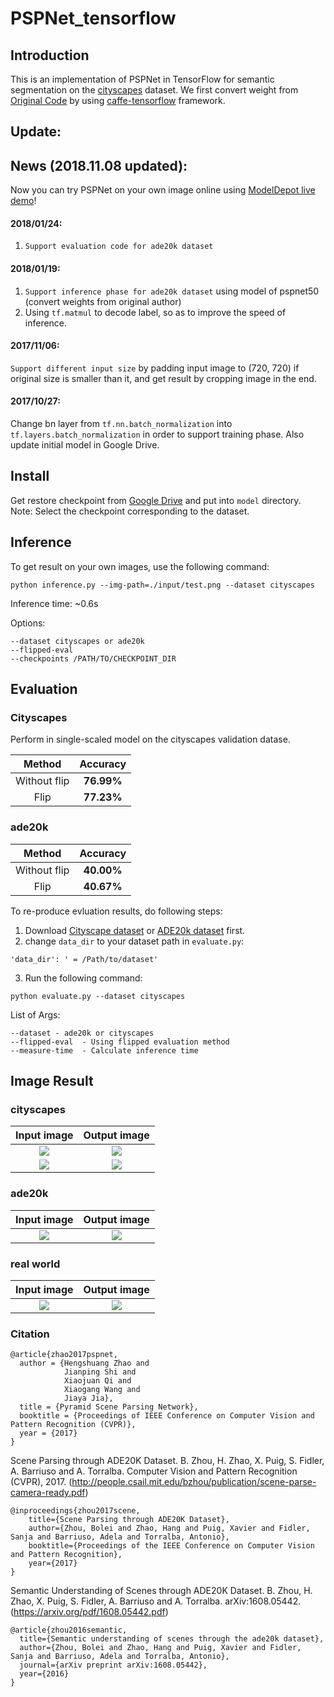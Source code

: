 # PSPNet_tensorflow
## Introduction
  This is an implementation of PSPNet in TensorFlow for semantic segmentation on the [cityscapes](https://www.cityscapes-dataset.com/) dataset. We first convert weight from [Original Code](https://github.com/hszhao/PSPNet) by using [caffe-tensorflow](https://github.com/ethereon/caffe-tensorflow) framework.

## Update:
## News (2018.11.08 updated):
  Now you can try PSPNet on your own image online using [ModelDepot live demo](https://modeldepot.io/hellochick/pspnet)!
  
#### 2018/01/24:
1. `Support evaluation code for ade20k dataset`

#### 2018/01/19:
1. `Support inference phase for ade20k dataset` using model of pspnet50 (convert weights from original author)
2. Using `tf.matmul` to decode label, so as to improve the speed of inference.
#### 2017/11/06:
`Support different input size` by padding input image to (720, 720) if original size is smaller than it, and get result by cropping image in the end.
#### 2017/10/27: 
Change bn layer from `tf.nn.batch_normalization` into `tf.layers.batch_normalization` in order to support training phase. Also update initial model in Google Drive.

## Install 
Get restore checkpoint from [Google Drive](https://drive.google.com/drive/folders/1S90PWzXEX_GNzulG1f2eTHvsruITgqsm?usp=sharing) and put into `model` directory. Note: Select the checkpoint corresponding to the dataset.

## Inference
To get result on your own images, use the following command:
```
python inference.py --img-path=./input/test.png --dataset cityscapes  
```
Inference time:  ~0.6s 

Options:
```
--dataset cityscapes or ade20k
--flipped-eval 
--checkpoints /PATH/TO/CHECKPOINT_DIR
```
## Evaluation
### Cityscapes
Perform in single-scaled model on the cityscapes validation datase.

| Method | Accuracy |  
|:-------:|:----------:|
| Without flip| **76.99%** |
| Flip        | **77.23%** |

### ade20k
| Method | Accuracy |  
|:-------:|:----------:|
| Without flip| **40.00%** |
| Flip        | **40.67%** |

To re-produce evluation results, do following steps:
1. Download [Cityscape dataset](https://www.cityscapes-dataset.com/) or [ADE20k dataset](http://sceneparsing.csail.mit.edu/) first. 
2. change `data_dir` to your dataset path in `evaluate.py`:
```
'data_dir': ' = /Path/to/dataset'
```
3. Run the following command: 
```
python evaluate.py --dataset cityscapes
```
List of Args:
```
--dataset - ade20k or cityscapes
--flipped-eval  - Using flipped evaluation method
--measure-time  - Calculate inference time
```

## Image Result
### cityscapes
Input image                |  Output image
:-------------------------:|:-------------------------:
![](https://github.com/hellochick/PSPNet_tensorflow/blob/master/input/test1.png)  |  ![](https://github.com/hellochick/PSPNet_tensorflow/blob/master/output/test_1024x2048.png)
![](https://github.com/hellochick/PSPNet_tensorflow/blob/master/input/test_720x720.png)  |  ![](https://github.com/hellochick/PSPNet_tensorflow/blob/master/output/test_720x720.png)

### ade20k
Input image                |  Output image
:-------------------------:|:-------------------------:
![](https://github.com/hellochick/PSPNet_tensorflow/blob/master/input/indoor_2.jpg)  |  ![](https://github.com/hellochick/PSPNet_tensorflow/blob/master/output/indoor_2.jpg)

### real world
Input image                |  Output image
:-------------------------:|:-------------------------:
![](https://github.com/hellochick/PSPNet_tensorflow/blob/master/input/indoor_1.jpg)  |  ![](https://github.com/hellochick/PSPNet_tensorflow/blob/master/output/indoor_1.jpg)

### Citation
    @article{zhao2017pspnet,
      author = {Hengshuang Zhao and
                Jianping Shi and
                Xiaojuan Qi and
                Xiaogang Wang and
                Jiaya Jia},
      title = {Pyramid Scene Parsing Network},
      booktitle = {Proceedings of IEEE Conference on Computer Vision and Pattern Recognition (CVPR)},
      year = {2017}
    }
Scene Parsing through ADE20K Dataset. B. Zhou, H. Zhao, X. Puig, S. Fidler, A. Barriuso and A. Torralba. Computer Vision and Pattern Recognition (CVPR), 2017. (http://people.csail.mit.edu/bzhou/publication/scene-parse-camera-ready.pdf)

    @inproceedings{zhou2017scene,
        title={Scene Parsing through ADE20K Dataset},
        author={Zhou, Bolei and Zhao, Hang and Puig, Xavier and Fidler, Sanja and Barriuso, Adela and Torralba, Antonio},
        booktitle={Proceedings of the IEEE Conference on Computer Vision and Pattern Recognition},
        year={2017}
    }
    
Semantic Understanding of Scenes through ADE20K Dataset. B. Zhou, H. Zhao, X. Puig, S. Fidler, A. Barriuso and A. Torralba. arXiv:1608.05442. (https://arxiv.org/pdf/1608.05442.pdf)

    @article{zhou2016semantic,
      title={Semantic understanding of scenes through the ade20k dataset},
      author={Zhou, Bolei and Zhao, Hang and Puig, Xavier and Fidler, Sanja and Barriuso, Adela and Torralba, Antonio},
      journal={arXiv preprint arXiv:1608.05442},
      year={2016}
    }
